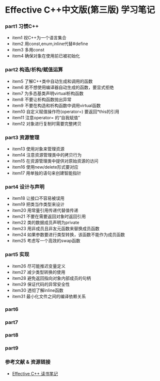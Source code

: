 # Effective C++中文版(第三版) 学习笔记
### part1 习惯C++
- item1 视C++为一个语言集合
- item2 用const,enum,inline代替#define
- item3 多用const
- item4 确保对象在使用前已被初始化

### part2 构造/析构/赋值运算
- item5 了解C++类中自动生成和调用的函数
- item6 若不想使用编译器自动生成的函数，要显式拒绝
- item7 为多态基类声明virtual析构函数
- item8 不要让析构函数抛出异常
- item9 不要在构造和析构函数中调用virtual函数
- item10 自定义赋值操作符(operator=) 要返回*this的引用
- item11 注意operator= 的“自我赋值”
- item12 对象进行复制时需要完整拷贝

### part3 资源管理
- item13 使用对象来管理资源
- item14 注意资源管理类中的拷贝行为
- item15 在资源管理类中提供对原始资源的访问
- item16 使用new/delete形式要对应
- item17 用单独的语句来创建智能指针

### part4 设计与声明
- item18 让接口不容易被误用
- item19 把类当作类型来设计
- item20 用常量引用传递代替值传递
- item21 不要在需要返回对象时返回引用
- item22 类的数据成员声明为private
- item23 用非成员且非友元函数来替换成员函数
- item24 如果参数要进行类型转换，该函数不能作为成员函数
- item25 考虑写一个高效的swap函数

### part5 实现
- item26 尽可能推迟变量定义
- item27 减少类型转换的使用
- item28 避免返回指向对象内部成员的句柄
- item29 保证代码的异常安全性
- item30 透彻了解inline函数
- item31 最小化文件之间的编译依赖关系

### part6

### part7

### part8

### part9

### 参考文献 & 资源链接
- [Effective C++ 读书笔记](https://zhuanlan.zhihu.com/c_1104392405461315584)